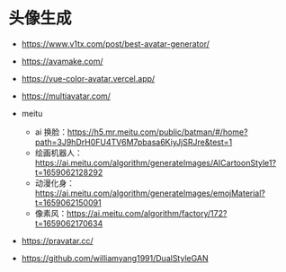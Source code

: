 # 头像生成

- https://www.v1tx.com/post/best-avatar-generator/
- https://avamake.com/
- https://vue-color-avatar.vercel.app/
- https://multiavatar.com/
- meitu

    - ai 换脸：https://h5.mr.meitu.com/public/batman/#/home?path=3J9hDrH0FU4TV6M7pbasa6KiyJjSRJre&test=1
    - 绘画机器人：https://ai.meitu.com/algorithm/generateImages/AICartoonStyle1?t=1659062128292
    - 动漫化身：https://ai.meitu.com/algorithm/generateImages/emojMaterial?t=1659062150091
    - 像素风：https://ai.meitu.com/algorithm/factory/172?t=1659062170634

- https://pravatar.cc/
- https://github.com/williamyang1991/DualStyleGAN
